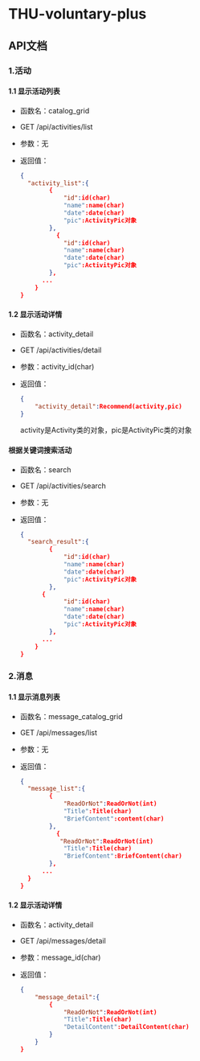 # THU-voluntary-plus

## API文档

### 1.活动

#### 1.1 显示活动列表

- 函数名：catalog_grid

- GET /api/activities/list

- 参数：无

- 返回值：

  ```json
  {
  	"activity_list":{
          {
              "id":id(char)
              "name":name(char)
              "date":date(char)
              "pic":ActivityPic对象
          },
  		    {
              "id":id(char)
              "name":name(char)
              "date":date(char)
              "pic":ActivityPic对象
          },
  		...
      }
  }
  ```

#### 1.2 显示活动详情

- 函数名：activity_detail

- GET /api/activities/detail

- 参数：activity_id(char)

- 返回值：

  ```json
  {
      "activity_detail":Recommend(activity,pic)
  }
  ```

  activity是Activity类的对象，pic是ActivityPic类的对象

#### 根据关键词搜索活动

- 函数名：search

- GET /api/activities/search

- 参数：无

- 返回值：

  ```json
  {
  	"search_result":{
          {
              "id":id(char)
              "name":name(char)
              "date":date(char)
              "pic":ActivityPic对象
          },
  		{
              "id":id(char)
              "name":name(char)
              "date":date(char)
              "pic":ActivityPic对象
          },
  		...
      }
  }
  ```
### 2.消息

#### 1.1 显示消息列表

- 函数名：message_catalog_grid

- GET /api/messages/list

- 参数：无

- 返回值：

  ```json
  {
  	"message_list":{
          {
              "ReadOrNot":ReadOrNot(int)
              "Title":Title(char)
              "BriefContent":content(char)
          },
  		    {
             "ReadOrNot":ReadOrNot(int)
              "Title":Title(char)
              "BriefContent":BriefContent(char)
          },
  		...
    }
  }
  ```

#### 1.2 显示活动详情

- 函数名：activity_detail

- GET /api/messages/detail

- 参数：message_id(char)

- 返回值：

  ```json
  {
  	  "message_detail":{
          {
              "ReadOrNot":ReadOrNot(int)
              "Title":Title(char)
              "DetailContent":DetailContent(char)
          }
      }
  }
  ```
  
